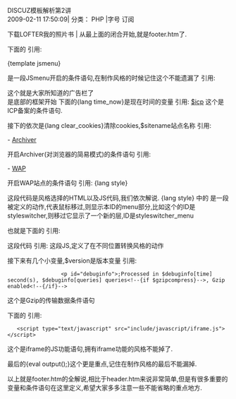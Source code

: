 DISCUZ模板解析第2讲  
2009-02-11 17:50:09|  分类： PHP |字号 订阅
    




  下载LOFTER我的照片书  |
从最上面的闭合</div>开始,就是footer.htm了.

下面的
引用:
<!--{if !empty($jsmenu) && (empty($bbclosed) || $adminid == 1)}-->{template jsmenu}<!--{/if}-->
是一段JSmenu开启的条件语句,在制作风格的时候记住这个不能遗漏了
引用:
<div id="ad_footerbanner1"></div><div id="ad_footerbanner2"></div><div id="ad_footerbanner3"></div>
这个就是大家所知道的广告栏了

<div id="footer">是底部的框架开始
下面的{lang time_now}是现在时间的变量
引用:
<!--{if $icp}--> <a href="http://www.miibeian.gov.cn/" target="_blank">$icp</a><!--{/if}-->
这个是ICP备案的条件语句.

接下的依次是{lang clear_cookies}清除cookies,$sitename站点名称
引用:
<!--{if $archiverstatus}--> - <a href="archiver/" target="_blank">Archiver</a><!--{/if}-->
开启Archiver(对浏览器的简易模式)的条件语句
引用:
<!--{if $wapstatus}--> - <a href="wap/" target="_blank">WAP</a><!--{/if}-->
开启WAP站点的条件语句
引用:
<span id="styleswitcher" class="dropmenu" >{lang style}</span>
                                    <script type="text/javascript">
                                    function setstyle(styleid) {
                                    <!--{if CURSCRIPT == 'forumdisplay'}-->
                                             location.href = 'forumdisplay.php?fid=$fid&page=$page&styleid=' + styleid;
                                    <!--{elseif CURSCRIPT == 'viewthread'}-->
                                             location.href = 'viewthread.php?tid=$tid&page=$page&styleid=' + styleid;
                                    <!--{else}-->
                                             location.href = '$indexname?styleid=' + styleid;
                                    <!--{/if}-->
                                    }
                                    </script>
<div id="styleswitcher_menu" class="popupmenu_popup" style="display: none;">
                                    <ul>
                                             <!--{loop $stylejump $id $name}-->
                                             <li{if $id == $styleid} class="current"{/if}><a href="###" >$name</a></li>
                                             <!--{/loop}-->
                                    </ul>
                                    </div>
                               <!--{/if}-->
这段代码是风格选择的HTML以及JS代码,我们依次解说.
<span id="styleswitcher" class="dropmenu" >{lang style}</span>
中的 是一段被定义的动作,代表鼠标移过,则显示本ID的menu部分,比如这个的ID是styleswitcher,则移过它显示了一个新的层,ID是styleswitcher_menu

也就是下面的
引用:
<div id="styleswitcher_menu" class="popupmenu_popup" style="display: none;">
                                    <ul>
                                             <!--{loop $stylejump $id $name}-->
                                             <li{if $id == $styleid} class="current"{/if}><a href="###" >$name</a></li>
                                             <!--{/loop}-->
                                    </ul>
                                    </div>
这段代码
引用:
       <script type="text/javascript">
                                    function setstyle(styleid) {
                                    <!--{if CURSCRIPT == 'forumdisplay'}-->
                                             location.href = 'forumdisplay.php?fid=$fid&page=$page&styleid=' + styleid;
                                    <!--{elseif CURSCRIPT == 'viewthread'}-->
                                             location.href = 'viewthread.php?tid=$tid&page=$page&styleid=' + styleid;
                                    <!--{else}-->
                                             location.href = '$indexname?styleid=' + styleid;
                                    <!--{/if}-->
                                    }
                                    </script>
这段JS,定义了在不同位置转换风格的动作

接下来有几个小变量,$version是版本变量
引用:
<!--{if debuginfo()}-->
                     <p id="debuginfo">;Processed in $debuginfo[time] second(s), $debuginfo[queries] queries<!--{if $gzipcompress}-->, Gzip enabled<!--{/if}-->
这个是Gzip的传输数据条件语句

下面的
引用:
<!--{if $_DCACHE['settings']['frameon'] && in_array(CURSCRIPT, array('index', 'forumdisplay', 'viewthread')) && $_DCOOKIE['frameon'] == 'yes'}-->
       <script type="text/javascript" src="include/javascript/iframe.js"></script>
<!--{/if}-->
这个是iframe的JS功能语句,拥有iframe功能的风格不能掉了.

最后的{eval output();}这个更是重点,记住在制作风格的最后不能漏掉.

以上就是footer.htm的全解说,相比于header.htm来说非常简单,但是有很多重要的变量和条件语句在这里定义,希望大家多多注意一些不能省略的重点地方.